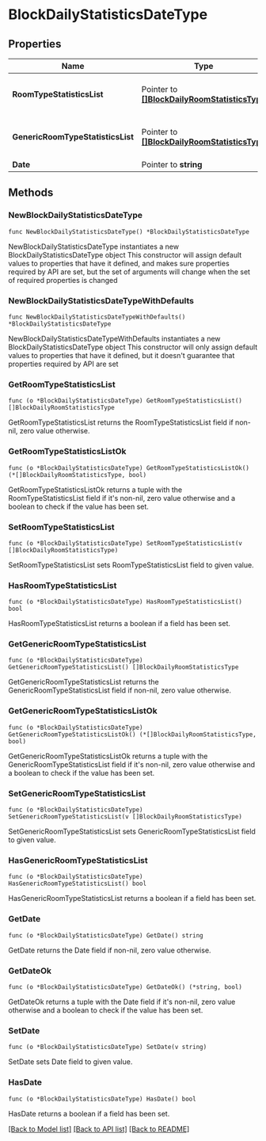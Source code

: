 # BlockDailyStatisticsDateType

## Properties

Name | Type | Description | Notes
------------ | ------------- | ------------- | -------------
**RoomTypeStatisticsList** | Pointer to [**[]BlockDailyRoomStatisticsType**](BlockDailyRoomStatisticsType.md) | Collection of room type level statistics. | [optional] 
**GenericRoomTypeStatisticsList** | Pointer to [**[]BlockDailyRoomStatisticsType**](BlockDailyRoomStatisticsType.md) | Collection of room type level statistics. | [optional] 
**Date** | Pointer to **string** |  | [optional] 

## Methods

### NewBlockDailyStatisticsDateType

`func NewBlockDailyStatisticsDateType() *BlockDailyStatisticsDateType`

NewBlockDailyStatisticsDateType instantiates a new BlockDailyStatisticsDateType object
This constructor will assign default values to properties that have it defined,
and makes sure properties required by API are set, but the set of arguments
will change when the set of required properties is changed

### NewBlockDailyStatisticsDateTypeWithDefaults

`func NewBlockDailyStatisticsDateTypeWithDefaults() *BlockDailyStatisticsDateType`

NewBlockDailyStatisticsDateTypeWithDefaults instantiates a new BlockDailyStatisticsDateType object
This constructor will only assign default values to properties that have it defined,
but it doesn't guarantee that properties required by API are set

### GetRoomTypeStatisticsList

`func (o *BlockDailyStatisticsDateType) GetRoomTypeStatisticsList() []BlockDailyRoomStatisticsType`

GetRoomTypeStatisticsList returns the RoomTypeStatisticsList field if non-nil, zero value otherwise.

### GetRoomTypeStatisticsListOk

`func (o *BlockDailyStatisticsDateType) GetRoomTypeStatisticsListOk() (*[]BlockDailyRoomStatisticsType, bool)`

GetRoomTypeStatisticsListOk returns a tuple with the RoomTypeStatisticsList field if it's non-nil, zero value otherwise
and a boolean to check if the value has been set.

### SetRoomTypeStatisticsList

`func (o *BlockDailyStatisticsDateType) SetRoomTypeStatisticsList(v []BlockDailyRoomStatisticsType)`

SetRoomTypeStatisticsList sets RoomTypeStatisticsList field to given value.

### HasRoomTypeStatisticsList

`func (o *BlockDailyStatisticsDateType) HasRoomTypeStatisticsList() bool`

HasRoomTypeStatisticsList returns a boolean if a field has been set.

### GetGenericRoomTypeStatisticsList

`func (o *BlockDailyStatisticsDateType) GetGenericRoomTypeStatisticsList() []BlockDailyRoomStatisticsType`

GetGenericRoomTypeStatisticsList returns the GenericRoomTypeStatisticsList field if non-nil, zero value otherwise.

### GetGenericRoomTypeStatisticsListOk

`func (o *BlockDailyStatisticsDateType) GetGenericRoomTypeStatisticsListOk() (*[]BlockDailyRoomStatisticsType, bool)`

GetGenericRoomTypeStatisticsListOk returns a tuple with the GenericRoomTypeStatisticsList field if it's non-nil, zero value otherwise
and a boolean to check if the value has been set.

### SetGenericRoomTypeStatisticsList

`func (o *BlockDailyStatisticsDateType) SetGenericRoomTypeStatisticsList(v []BlockDailyRoomStatisticsType)`

SetGenericRoomTypeStatisticsList sets GenericRoomTypeStatisticsList field to given value.

### HasGenericRoomTypeStatisticsList

`func (o *BlockDailyStatisticsDateType) HasGenericRoomTypeStatisticsList() bool`

HasGenericRoomTypeStatisticsList returns a boolean if a field has been set.

### GetDate

`func (o *BlockDailyStatisticsDateType) GetDate() string`

GetDate returns the Date field if non-nil, zero value otherwise.

### GetDateOk

`func (o *BlockDailyStatisticsDateType) GetDateOk() (*string, bool)`

GetDateOk returns a tuple with the Date field if it's non-nil, zero value otherwise
and a boolean to check if the value has been set.

### SetDate

`func (o *BlockDailyStatisticsDateType) SetDate(v string)`

SetDate sets Date field to given value.

### HasDate

`func (o *BlockDailyStatisticsDateType) HasDate() bool`

HasDate returns a boolean if a field has been set.


[[Back to Model list]](../README.md#documentation-for-models) [[Back to API list]](../README.md#documentation-for-api-endpoints) [[Back to README]](../README.md)


